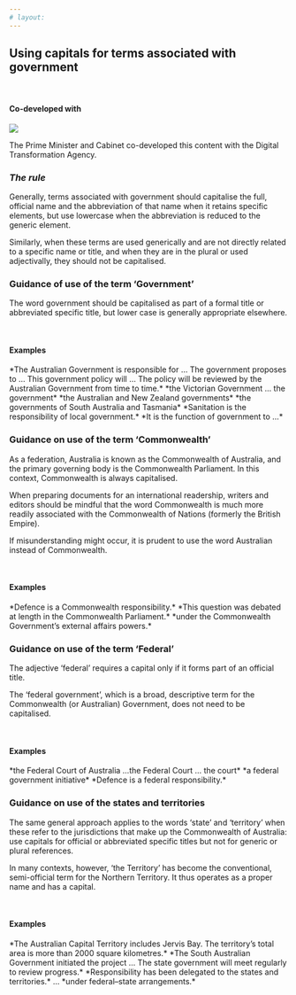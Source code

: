 ```yaml
---
# layout: 
---
```


## Using capitals for terms associated with government
<br>
<article class="sm-basic-breakoutbox">
    <div class="col-md-12">
        <h4>Co-developed with</h4>  
    </div>
    <div class="col-md-3 breakoutbox-image">
        <img src="/assets/img/users-logo-dva.png">
    </div>
    <div class="col-md-9 breakoutbox-text">
        <p>The Prime Minister and Cabinet co-developed this content with the Digital Transformation Agency.</p>
    </div>
</article>

### *The rule*

Generally, terms associated with government should capitalise the full, official name and the abbreviation of that name when it retains specific elements, but use lowercase when the abbreviation is reduced to the generic element. 

Similarly, when these terms are used generically and are not directly related to a specific name or title, and when they are in the plural or used adjectivally, they should not be capitalised. 

### Guidance of use of the term ‘Government’ 

The word government should be capitalised as part of a formal title or abbreviated specific title, but lower case is generally appropriate elsewhere.


<br>
<article class="sm-basic-example">
<h4>Examples</h4>
*The Australian Government is responsible for … The government proposes to … This government policy will … The policy will be reviewed by the Australian Government from time to time.*  
*the Victorian Government … the government*  
*the Australian and New Zealand governments*  
*the governments of South Australia and Tasmania*  
*Sanitation is the responsibility of local government.*  
*It is the function of government to …*  
</article>


### Guidance on use of the term ‘Commonwealth’

As a federation, Australia is known as the Commonwealth of Australia, and the primary governing body is the Commonwealth Parliament. In this context, Commonwealth is always capitalised. 

When preparing documents for an international readership, writers and editors should be mindful that the word Commonwealth is much more readily associated with the Commonwealth of Nations (formerly the British Empire). 

If misunderstanding might occur, it is prudent to use the word Australian instead of Commonwealth. 


<br>
<article class="sm-basic-example">
<h4>Examples</h4>
*Defence is a Commonwealth responsibility.*  
*This question was debated at length in the Commonwealth Parliament.*  
*under the Commonwealth Government’s external affairs powers.*  
</article>

### Guidance on use of the term ‘Federal’

The adjective ‘federal’ requires a capital only if it forms part of an official title. 

The ‘federal government’, which is a broad, descriptive term for the Commonwealth (or Australian) Government, does not need to be capitalised.


<br>
<article class="sm-basic-example">
<h4>Examples</h4>
*the Federal Court of Australia …the Federal Court … the court*  
*a federal government initiative*  
*Defence is a federal responsibility.*  
</article>

### Guidance on use of the states and territories 
The same general approach applies to the words ‘state’ and ‘territory’ when these refer to the jurisdictions that make up the Commonwealth of Australia: use capitals for official or abbreviated specific titles but not for generic or plural references. 

In many contexts, however, ‘the Territory’ has become the conventional, semi-official term for the Northern Territory. It thus operates as a proper name and has a capital.

<br>
<article class="sm-basic-example">
<h4>Examples</h4>
*The Australian Capital Territory includes Jervis Bay. The territory’s total area is more than 2000 square kilometres.*  
*The South Australian Government initiated the project … The state government will meet regularly to review progress.*  
*Responsibility has been delegated to the states and territories.*  
… *under federal–state arrangements.*  
</article>
